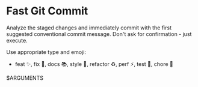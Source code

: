 # Fast Git Commit

Analyze the staged changes and immediately commit with the first suggested conventional commit message. Don't ask for confirmation - just execute.

Use appropriate type and emoji:
- feat ✨, fix 🐛, docs 📚, style 💄, refactor ♻️, perf ⚡, test 🧪, chore 🔧

$ARGUMENTS